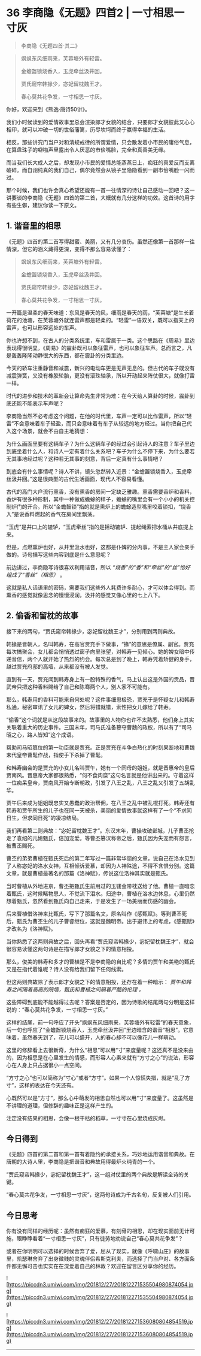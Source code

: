 # 36 李商隐《无题》四首2 | 一寸相思一寸灰

> 李商隐《无题四首·其二》

> 飒飒东风细雨来，芙蓉塘外有轻雷。
> 
> 金蟾齧锁烧香入，玉虎牵丝汲井回。
> 
> 贾氏窥帘韩掾少，宓妃留枕魏王才。
> 
> 春心莫共花争发，一寸相思一寸灰。

你好，欢迎来到《熊逸·唐诗50讲》。

我们小时候读到的爱情故事里总会渲染郎才女貌的结合，只要郎才女貌彼此又心心相印，就可以冲破一切的世俗藩篱，历尽坎坷而终于赢得幸福的生活。

相反，那些讲究门当户对和清规戒律的所谓爱情，只会散发着小市民的庸俗气息，在算盘珠子的噼啪声里露出令人厌恶的市侩嘴脸，完全和真善美无缘。

而当我们长大成人之后，却发现小市民的爱情总能蒸蒸日上，痴狂的真爱反而支离破碎。而自诩纯真的我们自己，偶尔竟然会从镜子里隐隐看到一副市侩嘴脸一闪而过。

那个时候，我们也许会真心希望还能有一首一往情深的诗让自己感动一回吧？这一讲要谈的李商隐《无题》四首的第二首，大概就有几分这样的功效。这首诗的用字有些生僻，建议你读一下原文。

## 1. 谐音里的相思

《无题》四首的第二首写得甜蜜、美丽，又有几分哀伤。虽然还像第一首那样一往情深，但它的涵义藏得更深，变得不那么容易读懂了：

> 飒飒东风细雨来，芙蓉塘外有轻雷。
> 
> 金蟾齧锁烧香入，玉虎牵丝汲井回。
> 
> 贾氏窥帘韩掾少，宓妃留枕魏王才。
> 
> 春心莫共花争发，一寸相思一寸灰。

一开篇是温柔的春天味道：东风是春天的风，细雨是春天的雨，“芙蓉塘”是生长着荷花的池塘，在芙蓉塘外就连雷声都是轻柔的。“轻雷”一语双关，既可以指天上的雷声，也可以形容远处的车声。

你也许想不到，在古人的分类系统里，车和雷属于一类。这个思路在《周易》里边表现得很明显，《周易》的震卦既可以象征雷声，也可以象征车声。总而言之，凡是轰轰隆隆动静很大的东西，都在震卦的分类里边。

今天的轿车注重静音和减震，新兴的电动车更是无声无息的。但古代的车子既没有减震弹簧，又没有橡胶轮胎，更没有滚珠轴承，所以开动起来阵仗很大，就像打雷一样。

时代的进步和技术的革新会让算命先生非常为难：在今天给人算卦的时候，震卦到底还能不能表示车声呢？

李商隐当然不必考虑这个问题，在他的时代里，车声一定可以比作雷声，所以“轻雷”不会意味着车子轻盈，而只会意味着有车子从较远的地方经过。当你把自己代入这个场景，就会不由自主地猜想：

为什么画面里要有这辆车子？为什么这辆车子的经过会引起诗人的注意？车子里边到底坐着什么人，和诗人一定有着什么关系吧？车子为什么不停下来，为什么要若无其事地经过呢？这种若无其事的刻意，背后一定真有什么事情吧？

到底会有什么事情呢？诗人不讲，镜头忽然转入近景：“金蟾齧锁烧香入，玉虎牵丝汲井回。”这是很典型的古代生活画面，现代人不容易看懂。

古代的高门大户流行熏香，没有熏香的房间一定缺乏雅趣。熏香需要香炉和香料，香炉有很多种形制，其中一种做成蟾蜍的样子，蟾蜍的嘴里会有一个小小的机关控制炉门的开合。所以“金蟾齧锁”指的就是熏炉上的蟾蜍造型嘴里咬着锁扣，“烧香入”是说香料燃起的香气在房间里飘荡。

“玉虎”是井口上的辘轳，“玉虎牵丝”指的是摇动辘轳、提起绳索把水桶从井底提上来。

但是，点燃熏炉也好，从井里汲水也好，这都是仆婢的分内事，不是主人家会亲手做的。诗句描写这些内容到底是什么意思呢？

前边讲过，李商隐写诗很喜欢利用谐音，所以 *“烧香”的“香”和“牵丝”的“丝”恰好组成了“香丝”（相思）* 。

这就是私人话语里的密码，需要我们这些外人耗费许多耐心，才可以体会得到。而熏香的感觉就像思念的慢慢浸润，汲井的感觉又像心里的七上八下。

## 2. 偷香和留枕的故事

接下来的两句，“贾氏窥帘韩掾少，宓妃留枕魏王才”，分别用到两则典故。

韩掾是晋朝人，名叫韩寿，在高官贾充手下做事，“掾”的意思是僚属、副官。贾充每次搞聚会，女儿都会悄悄透过窗子向里张望，对韩寿一见倾心。她的婢女暗中传递音信，两个人就开始了热烈的约会。每次总是到了晚上，韩寿凭着矫健的身手，越过贾充府邸的高墙，从来都没有被人发觉。

直到有一天，贾充闻到韩寿身上有一股特殊的香气，马上认出这是外国的贡品，晋武帝只把这种香料赐给了自己和陈骞两个人，别人家不可能有。

那么，韩寿用的香料可能来自何处呢？这件事细思极恐，贾充于是怀疑女儿和韩寿私通，秘密审讯了女儿的婢女，然后将错就错，索性把女儿嫁给了韩寿。

“偷香”这个词就是从这段故事来的。故事里的人物你也许不太熟悉，他们身上其实关联着重大的历史事件。三国末年，司马氏准备篡夺曹魏的政权，所以有了“司马昭之心，路人皆知”这个成语。

帮助司马昭篡位的第一功臣就是贾充。正是贾充在斗争白热化的时刻果断地和曹魏末代皇帝曹髦作战，指使手下杀掉了曹髦。

和韩寿幽会的是贾充的小女儿名叫贾午，她有一个同母的姐姐，就是晋惠帝的皇后贾南风。晋惠帝大家都很熟悉，“何不食肉糜”这句名言就是他讲出来的。守着这样一位痴呆皇帝，贾南风开始专断朝政，引发了八王之乱，八王之乱又引发了五胡乱华。

贾午后来成为姐姐既忠实又愚蠢的政治帮佣，在八王之乱中被乱棍打死。韩寿还有韩寿和贾午所生的儿子也在同一天被杀，美丽的爱情故事就这样有了一个“不求同日生，但求同日死”的凄凉结局。

我们再看第二则典故：“宓妃留枕魏王才”。东汉末年，曹操攻破邺城，儿子曹丕抢走了袁绍的儿媳甄氏，倍加宠爱。等曹丕篡汉称帝之后，甄氏因为失宠而有怨言，被曹丕赐死。

曹丕的弟弟曹植在甄氏死后的第二年写过一篇非常华丽的文章，说自己在洛水见到了人称宓妃的洛水女神，互相倾诉爱慕，却因为人神殊途，不得不含恨分别。这篇文章，就是曹植最著名的那篇《洛神赋》，传说这位洛神其实就是甄氏。

当时曹植从外地进京，曹丕把甄氏生前用过的玉镂金带枕送给了他。曹植一直暗恋着甄氏，这时候睹物思人，不觉流下泪水。归途中，曹植在洛水边休息，心里仍然想着甄氏，忽然看到甄氏向自己走来，于是发生了一场美丽而伤感的幽会。

后来曹植借洛神来比甄氏，写下了那篇名文，原名叫作《感甄赋》。等到曹丕死后，甄氏为曹丕生的儿子曹睿继位，这就是魏明帝。出于避讳上的考虑，《感甄赋》才改名为《洛神赋》。

当你熟悉了这两则典故之后，回头再看“贾氏窥帘韩掾少，宓妃留枕魏王才”，就会很容易读懂这两句诗是在描写郎才女貌之下的情意相投。

那么，俊美的韩寿和多才的曹植是不是李商隐的自比呢？多情的贾午和美艳的甄氏又是在指代着谁呢？诗人没有给我们留下任何线索。

但这两则典故除了表示郎才女貌之下的情意相投，还存在着一种暗示： *贾午和韩寿之间隔着高高的院墙，甄氏和曹植之间隔着严酷的伦理*  *。*

这些障碍到底能不能越得过去呢？答案是否定的，因为诗歌的结尾两句分明是这样说的：“春心莫共花争发，一寸相思一寸灰。”

这样的结尾，前一句呼应了开头“飒飒东风细雨来，芙蓉塘外有轻雷”的春天意象，后一句也呼应了“金蟾齧锁烧香入，玉虎牵丝汲井回”里边暗含的谐音“相思”。它意味着，虽然春天到了，花儿可以盛开，人的春心却不可以像花儿一样萌动。

这里的修辞看上去很新奇，为什么“相思”可以用“寸”来度量呢？这还真不是没来由的，因为相思是在心里发生的情感，而形容人心素来就有“方寸之心”的说法，形容心在人身上只占据很小一点空间。

“方寸之心”也可以简称为“寸心”或者“方寸”。如果一个人惊慌失措，就是“乱了方寸”，这样的表达在今天还有。

心既然可以是“方寸”，那么心中萌发的相思自然也可以用“寸”来度量了。这虽然是不讲理的道理，但修辞的趣味正是这样产生的。

注定没有结果的相思，会像一根干枯的稻草，一寸寸在心里烧成灰烬。

## 今日得到

《无题》四首的第二首和第一首有着隐约的承接关系，巧妙地运用谐音和典故。在唐朝的大诗人里，李商隐是把谐音和典故用得最炉火纯青的一个。

“贾氏窥帘韩掾少，宓妃留枕魏王才”，这一组对仗里的两个典故是解读全诗的关键。

“春心莫共花争发，一寸相思一寸灰”，这两句诗成为千古名句，反复被人们引用。

## 今日思考

你有没有同样的经历呢：虽然有痴狂的爱慕，有刻骨的相思，却在现实面前无计可施，眼睁睁看着“一寸相思一寸灰”，只有徒劳地劝说自己“春心莫共花争发”？

或者在你明明可以选择的时候舍弃了爱，屈从了现实，就像《呼啸山庄》的故事里，凯瑟琳舍弃了出身微贱的灵魂伴侣希斯克利夫，而选择了门当户对、各方面条件都无懈可击也实实在在深爱着自己的林敦？欢迎在留言区分享你的经历。

![https://piccdn3.umiwi.com/img/201812/27/201812271535504980874054.jpg](https://piccdn3.umiwi.com/img/201812/27/201812271535504980874054.jpg)

![https://piccdn3.umiwi.com/img/201812/27/201812271536080804854519.jpg](https://piccdn3.umiwi.com/img/201812/27/201812271536080804854519.jpg)

---
